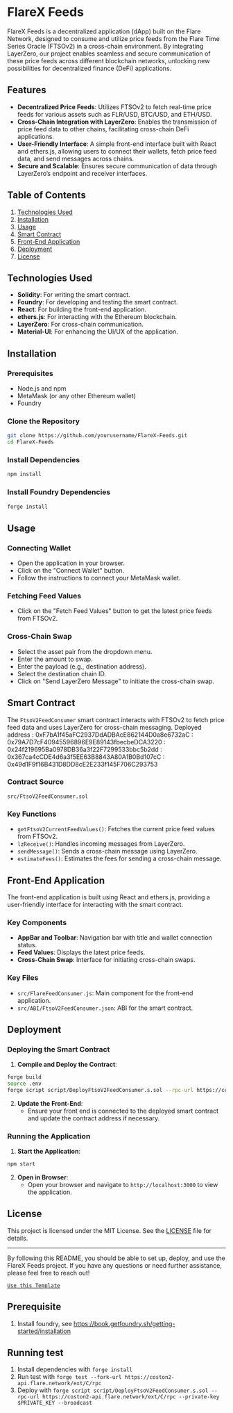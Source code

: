 

# FlareX Feeds

FlareX Feeds is a decentralized application (dApp) built on the Flare Network, designed to consume and utilize price feeds from the Flare Time Series Oracle (FTSOv2) in a cross-chain environment. By integrating LayerZero, our project enables seamless and secure communication of these price feeds across different blockchain networks, unlocking new possibilities for decentralized finance (DeFi) applications.

## Features

- **Decentralized Price Feeds**: Utilizes FTSOv2 to fetch real-time price feeds for various assets such as FLR/USD, BTC/USD, and ETH/USD.
- **Cross-Chain Integration with LayerZero**: Enables the transmission of price feed data to other chains, facilitating cross-chain DeFi applications.
- **User-Friendly Interface**: A simple front-end interface built with React and ethers.js, allowing users to connect their wallets, fetch price feed data, and send messages across chains.
- **Secure and Scalable**: Ensures secure communication of data through LayerZero’s endpoint and receiver interfaces.

## Table of Contents

1. [Technologies Used](#technologies-used)
2. [Installation](#installation)
3. [Usage](#usage)
4. [Smart Contract](#smart-contract)
5. [Front-End Application](#front-end-application)
6. [Deployment](#deployment)
7. [License](#license)

## Technologies Used

- **Solidity**: For writing the smart contract.
- **Foundry**: For developing and testing the smart contract.
- **React**: For building the front-end application.
- **ethers.js**: For interacting with the Ethereum blockchain.
- **LayerZero**: For cross-chain communication.
- **Material-UI**: For enhancing the UI/UX of the application.

## Installation

### Prerequisites

- Node.js and npm
- MetaMask (or any other Ethereum wallet)
- Foundry

### Clone the Repository

```bash
git clone https://github.com/yourusername/FlareX-Feeds.git
cd FlareX-Feeds
```

### Install Dependencies

```bash
npm install
```

### Install Foundry Dependencies

```bash
forge install
```

## Usage

### Connecting Wallet

- Open the application in your browser.
- Click on the "Connect Wallet" button.
- Follow the instructions to connect your MetaMask wallet.

### Fetching Feed Values

- Click on the "Fetch Feed Values" button to get the latest price feeds from FTSOv2.

### Cross-Chain Swap

- Select the asset pair from the dropdown menu.
- Enter the amount to swap.
- Enter the payload (e.g., destination address).
- Select the destination chain ID.
- Click on "Send LayerZero Message" to initiate the cross-chain swap.

## Smart Contract

The `FtsoV2FeedConsumer` smart contract interacts with FTSOv2 to fetch price feed data and uses LayerZero for cross-chain messaging.
Deployed address : 0xF7bA1f45aFC2937DdADBAcE862144D0a8e6732aC
                 : 0x79A7D7cF40945596896E9E89143fbecbeDCA3220
                 : 0x24f219695Ba0978DB36a3f22F7299533bbc5b2dd
                 : 0x367ca4cCDE4d6a3f5EE63B8843A80A1B0Bd107cC
                 : 0x49d1F9f16B431D8DD8cE2E233f145F706C293753


### Contract Source

`src/FtsoV2FeedConsumer.sol`

### Key Functions

- `getFtsoV2CurrentFeedValues()`: Fetches the current price feed values from FTSOv2.
- `lzReceive()`: Handles incoming messages from LayerZero.
- `sendMessage()`: Sends a cross-chain message using LayerZero.
- `estimateFees()`: Estimates the fees for sending a cross-chain message.

## Front-End Application

The front-end application is built using React and ethers.js, providing a user-friendly interface for interacting with the smart contract.

### Key Components

- **AppBar and Toolbar**: Navigation bar with title and wallet connection status.
- **Feed Values**: Displays the latest price feeds.
- **Cross-Chain Swap**: Interface for initiating cross-chain swaps.

### Key Files

- `src/FlareFeedConsumer.js`: Main component for the front-end application.
- `src/ABI/FtsoV2FeedConsumer.json`: ABI for the smart contract.

## Deployment

### Deploying the Smart Contract

1. **Compile and Deploy the Contract**:

```bash
forge build
source .env
forge script script/DeployFtsoV2FeedConsumer.s.sol --rpc-url https://coston-api.flare.network/ext/C/rpc --private-key $PRIVATE_KEY --broadcast
```

2. **Update the Front-End**:
   - Ensure your front end is connected to the deployed smart contract and update the contract address if necessary.

### Running the Application

1. **Start the Application**:

```bash
npm start
```

2. **Open in Browser**:
   - Open your browser and navigate to `http://localhost:3000` to view the application.

## License

This project is licensed under the MIT License. See the [LICENSE](LICENSE) file for details.

---

By following this README, you should be able to set up, deploy, and use the FlareX Feeds project. If you have any questions or need further assistance, please feel free to reach out!

[`Use this Template`](https://github.com/new?owner=pancakeswap&template_name=pancake-v4-hooks-template&template_owner=pancakeswap)

## Prerequisite

1. Install foundry, see https://book.getfoundry.sh/getting-started/installation

## Running test

1. Install dependencies with `forge install`
2. Run test with `forge test --fork-url https://coston2-api.flare.network/ext/C/rpc`
3. Deploy with  `forge script script/DeployFtsoV2FeedConsumer.s.sol --rpc-url https://coston2-api.flare.network/ext/C/rpc --private-key $PRIVATE_KEY --broadcast`




